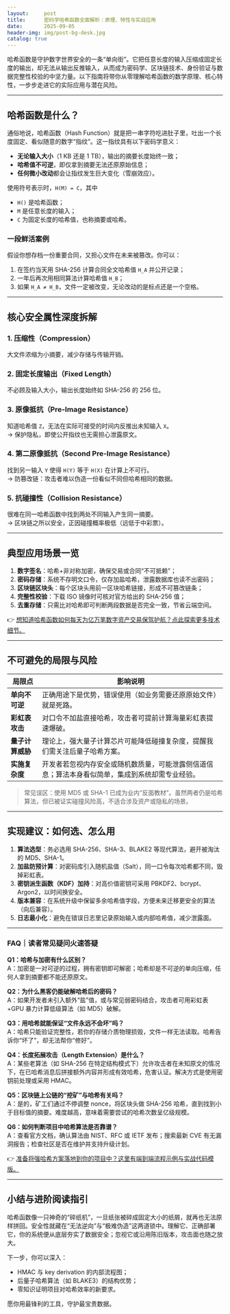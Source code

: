 ```yaml
---
layout:     post
title:      密码学哈希函数全面解析：原理、特性与实战应用
date:       2025-09-05
header-img: img/post-bg-desk.jpg
catalog: true
---
```


哈希函数是守护数字世界安全的一条“单向街”。它把任意长度的输入压缩成固定长度的输出，却无法从输出反推输入，从而成为密码学、区块链技术、身份验证与数据完整性校验的中坚力量。以下指南将带你从零理解哈希函数的数学原理、核心特性，一步步走进它的实际应用与潜在风险。

---

## 哈希函数是什么？  
通俗地说，哈希函数（Hash Function）就是把一串字符吃进肚子里，吐出一个长度固定、看似随意的数字“指纹”。这一指纹具有以下密码学意义：  
- **无论输入大小**（1 KB 还是 1 TB），输出的摘要长度始终一致；  
- **哈希值不可逆**，即仅拿到摘要无法还原原始信息；  
- **任何微小改动**都会让指纹发生巨大变化（雪崩效应）。

使用符号表示时，`H(M) = C`，其中  
- `H()` 是哈希函数；  
- `M` 是任意长度的输入；  
- `C` 为固定长度的哈希值，也称摘要或哈希。

### 一段鲜活案例  
假设你想存档一份重要合同，又担心文件在未来被篡改。你可以：

1. 在签约当天用 SHA-256 计算合同全文哈希值 `H_A` 并公开记录；  
2. 一年后再次用相同算法计算哈希值 `H_B`；  
3. 如果 `H_A ≠ H_B`，文件一定被改变，无论改动的是标点还是一个空格。

---

## 核心安全属性深度拆解

### 1. 压缩性（Compression）  
大文件浓缩为小摘要，减少存储与传输开销。

### 2. 固定长度输出（Fixed Length）  
不必顾及输入大小，输出长度始终如 SHA-256 的 256 位。

### 3. 原像抵抗（Pre-Image Resistance）  
知道哈希值 `Z`，无法在实际可接受的时间内反推出未知输入 `X`。  
→ 保护隐私，即使公开指纹也无需担心泄露原文。

### 4. 第二原像抵抗（Second Pre-Image Resistance）  
找到另一输入 `Y` 使得 `H(Y)` 等于 `H(X)` 在计算上不可行。  
→ 防篡改链：攻击者难以伪造一份看似不同但哈希相同的数据。

### 5. 抗碰撞性（Collision Resistance）  
很难在同一哈希函数中找到两处不同输入产生同一摘要。  
→ 区块链之所以安全，正因碰撞概率极低（远低于中彩票）。

---

## 典型应用场景一览

1. **数字签名**：哈希+非对称加密，确保交易或合同“不可抵赖”；  
2. **密码存储**：系统不存明文口令，仅存加盐哈希，泄露数据库也读不出密码；  
3. **区块链区块头**：每个区块头用前一区块哈希链接，形成不可篡改链条；  
4. **完整性校验**：下载 ISO 镜像时可核对官方给出的 SHA-256 值；  
5. **去重存储**：只需比对哈希即可判断两段数据是否完全一致，节省云端空间。

👉 [想知道哈希函数如何每天为亿万笔数字资产交易保驾护航？点此探索更多技术细节。](https://okxdog.com/)

---

## 不可避免的局限与风险

| 局限点                 | 影响说明                                                                                                                                        |
|-----------------------|-----------------------------------------------------------------------------------------------------------------------------------------------|
| **单向不可逆**         | 正确用途下是优势，错误使用（如业务需要还原原始文件）就是死路。                                                                  |
| **彩虹表攻击**         | 对口令不加盐直接哈希，攻击者可提前计算海量彩虹表提速爆破。                                                                     |
| **量子计算威胁**       | 理论上，强大量子计算芯片可能降低碰撞复杂度，提醒我们需关注后量子哈希方案。                                                           |
| **实施复杂度**         | 开发者若忽视内存安全或随机数质量，可能泄露侧信道信息；算法本身看似简单，集成到系统却需专业经验。                                     |

> 常见误区：使用 MD5 或 SHA-1 已成为业内“反面教材”。虽然两者仍是哈希算法，但已被证实碰撞风险高，不适合涉及资产或隐私的场景。

---

## 实现建议：如何选、怎么用

1. **算法选型**：务必选用 SHA-256、SHA-3、BLAKE2 等现代算法，避开被淘汰的 MD5、SHA-1。  
2. **加盐防预计算**：对密码库引入随机盐值（Salt），同一口令每次哈希都不同，毁掉彩虹表。  
3. **密钥派生函数（KDF）加持**：对高价值密钥可采用 PBKDF2、bcrypt、Argon2，以时间换安全。  
4. **版本兼容**：在系统升级中保留多余哈希值字段，方便未来迁移更安全的算法（向后兼容）。  
5. **日志最小化**：避免在错误日志里记录原始输入或内部哈希值，减少泄露面。

---

### FAQ｜读者常见疑问火速答疑

**Q1：哈希与加密有什么区别？**  
A：加密是一对可逆的过程，拥有密钥即可解密；哈希却是不可逆的单向压缩，任何人拿到摘要都不能还原原文。

**Q2：为什么黑客仍能破解哈希后的密码？**  
A：如果开发者未引入额外“盐”值，或与常见弱密码结合，攻击者可用彩虹表+GPU 暴力计算低级算法（如 MD5）破解。

**Q3：用哈希就能保证“文件永远不会坏”吗？**  
A：哈希只能验证完整性，若你的存储介质物理损毁，文件一样无法读取。哈希告诉你“坏了”，却无法帮你“修好”。

**Q4：长度拓展攻击（Length Extension）是什么？**  
A：某些老算法（如 SHA-256 在特定结构模式下）允许攻击者在未知原文的情况下，在已哈希消息后拼接额外内容并形成有效哈希，危害认证。解决方式是使用密钥前处理或采用 HMAC。

**Q5：区块链上公链的“挖矿”与哈希有关吗？**  
A：是的，矿工们通过不停调整 nonce，将区块头做 SHA-256 哈希，直到找到小于目标值的摘要。难度越高，意味着需要尝试的哈希次数呈亿级规模。

**Q6：如何判断项目中哈希算法是否靠谱？**  
A：查看官方文档，确认算法由 NIST、RFC 或 IETF 发布；搜索最新 CVE 有无漏洞报告；检查社区是否在维护并支持升级计划。

👉 [准备将强哈希方案落地到你的项目中？这里有端到端流程示例与实战代码模版。](https://okxdog.com/)

---

## 小结与进阶阅读指引

哈希函数像一只神奇的“碎纸机”，一旦纸张被碎成固定大小的纸屑，就再也无法原样拼回。安全性就藏在“无法逆向”与“极难伪造”这两道锁中。理解它、正确部署它，你的系统便从底层夯实了数据安全；忽视它或沿用陈旧版本，攻击面也随之放大。

下一步，你可以深入：  
- HMAC 与 key derivation 的内部流程图；  
- 后量子哈希算法（如 BLAKE3）的结构优势；  
- 零知识证明项目对哈希效率的新要求。  

愿你用最锋利的工具，守护最宝贵数据。